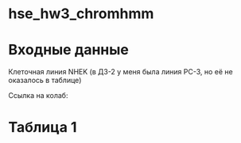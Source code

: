 # hse_hw3_chromhmm

# Входные данные
Клеточная линия NHEK (в ДЗ-2 у меня была линия PC-3, но её не оказалось в таблице)

Ссылка на колаб:
 
# Таблица 1
